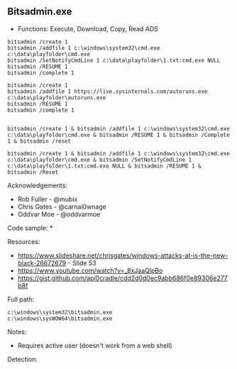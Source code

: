 ## Bitsadmin.exe

* Functions: Execute, Download, Copy, Read ADS

```
bitsadmin /create 1   
bitsadmin /addfile 1 c:\windows\system32\cmd.exe c:\data\playfolder\cmd.exe    
bitsadmin /SetNotifyCmdLine 1 c:\data\playfolder\1.txt:cmd.exe NULL    
bitsadmin /RESUME 1   
bitsadmin /complete 1

bitsadmin /create 1   
bitsadmin /addfile 1 https://live.sysinternals.com/autoruns.exe c:\data\playfolder\autoruns.exe   
bitsadmin /RESUME 1   
bitsadmin /complete 1   


bitsadmin /create 1 & bitsadmin /addfile 1 c:\windows\system32\cmd.exe c:\data\playfolder\cmd.exe & bitsadmin /RESUME 1 & bitsadmin /Complete 1 & bitsadmin /reset    

bitsadmin /create 1 & bitsadmin /addfile 1 c:\windows\system32\cmd.exe c:\data\playfolder\cmd.exe & bitsadmin /SetNotifyCmdLine 1 c:\data\playfolder\1.txt:cmd.exe NULL & bitsadmin /RESUME 1 & bitsadmin /Reset   
```

Acknowledgements:
* Rob Fuller - @mubix 
* Chris Gates - @carnal0wnage
* Oddvar Moe - @oddvarmoe

Code sample:
* 

Resources:
* https://www.slideshare.net/chrisgates/windows-attacks-at-is-the-new-black-26672679 - Slide 53
* https://www.youtube.com/watch?v=_8xJaaQlpBo
* https://gist.github.com/api0cradle/cdd2d0d0ec9abb686f0e89306e277b8f

Full path:
```
c:\windows\system32\bitsadmin.exe
c:\windows\sysWOW64\bitsadmin.exe
```

Notes:
* Requires active user (doesn't work from a web shell)


Detection:

 
